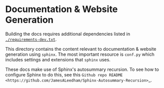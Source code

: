 # Documentation & Website Generation

Building the docs requires additional dependencies listed in [`./requirements-dev.txt`](./requirements-dev.txt).

This directory contains the content relevant to documentation & website
generation using `sphinx`. The most important resource is `conf.py` which
includes settings and extensions that `sphinx` uses.

These docs make use of Sphinx's autosummary recursion.
To see how to configure Sphinx to do this, see this `Github repo README <https://github.com/JamesALeedham/Sphinx-Autosummary-Recursion>`_.